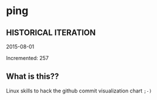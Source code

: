 # ping

## HISTORICAL ITERATION
2015-08-01

Incremented: 257

## What is this?? 
Linux skills to hack the github commit visualization chart `;-)`
